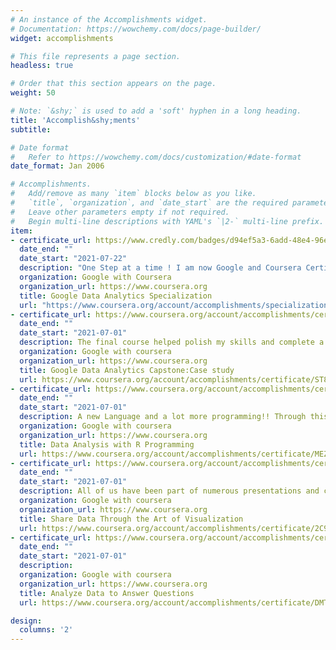 ```yaml
---
# An instance of the Accomplishments widget.
# Documentation: https://wowchemy.com/docs/page-builder/
widget: accomplishments

# This file represents a page section.
headless: true

# Order that this section appears on the page.
weight: 50

# Note: `&shy;` is used to add a 'soft' hyphen in a long heading.
title: 'Accomplish&shy;ments'
subtitle:

# Date format
#   Refer to https://wowchemy.com/docs/customization/#date-format
date_format: Jan 2006

# Accomplishments.
#   Add/remove as many `item` blocks below as you like.
#   `title`, `organization`, and `date_start` are the required parameters.
#   Leave other parameters empty if not required.
#   Begin multi-line descriptions with YAML's `|2-` multi-line prefix.
item:
- certificate_url: https://www.credly.com/badges/d94ef5a3-6add-48e4-96e1-555a4bc5ed39?source=linked_in_profile
  date_end: ""
  date_start: "2021-07-22"
  description: "One Step at a time ! I am now Google and Coursera Certified in Data Analytics for entry-level positions . Thanks to Grow with Google for this Amazing Opportunity to improve and grow our skillset!! "
  organization: Google with Coursera
  organization_url: https://www.coursera.org
  title: Google Data Analytics Specialization
  url: "https://www.coursera.org/account/accomplishments/specialization/certificate/LFZUZA9LLJAJ"
- certificate_url: https://www.coursera.org/account/accomplishments/certificate/ST8PJWCD58YU
  date_end: ""
  date_start: "2021-07-01"
  description: The final course helped polish my skills and complete a Case Study where I applied all the skills I gained throughout the past set of courses.
  organization: Google with coursera
  organization_url: https://www.coursera.org
  title: Google Data Analytics Capstone:Case study
  url: https://www.coursera.org/account/accomplishments/certificate/ST8PJWCD58YU
- certificate_url: https://www.coursera.org/account/accomplishments/certificate/MEZ4XZYDA23F
  date_end: ""
  date_start: "2021-07-01"
  description: A new Language and a lot more programming!! Through this course I was able to understand the various data structures available within R , be part of several hands-on activities on RStudio and work with R Packages ( core tidyverse packages, here, skimr, Janitor), R functions, .rmd files, Import CRAN packages, Clean and Visualize data frames and tibbles using R, format, document and report using R markdown. This was only the first step and there is a long way to go coding in R!
  organization: Google with coursera
  organization_url: https://www.coursera.org
  title: Data Analysis with R Programming
  url: https://www.coursera.org/account/accomplishments/certificate/MEZ4XZYDA23F
- certificate_url: https://www.coursera.org/account/accomplishments/certificate/2C9Q5XP75SWA
  date_end: ""
  date_start: "2021-07-01"
  description: All of us have been part of numerous presentations and can many of them have had a clear impact on us while others have taken a while to make sense. This particular course describes data visualization and its presentation is an intersection between analysis and an art ; it indeed is!! The course helps emphasize the importance of presenting a visual well to make it impactful and understand all the efforts that goes behind it . We studied about different frameworks of data visualization, Design Principles, Possible graphs/charts and need for static or dynamic visuals one could use in different scenarios, the difference between correlation and causation ,Design Thinking, hands-on activities working with spreadsheets and Tableau, created dashboards, created and analyzed slide decks , worked on best practices required for effective presentation and how to prepare ourselves for QA's and handling objections, if any, at the end of our presentation.
  organization: Google with coursera
  organization_url: https://www.coursera.org
  title: Share Data Through the Art of Visualization
  url: https://www.coursera.org/account/accomplishments/certificate/2C9Q5XP75SWA
- certificate_url: https://www.coursera.org/account/accomplishments/certificate/DMTPWXR97PGL
  date_end: ""
  date_start: "2021-07-01"
  description:  
  organization: Google with coursera
  organization_url: https://www.coursera.org
  title: Analyze Data to Answer Questions
  url: https://www.coursera.org/account/accomplishments/certificate/DMTPWXR97PGL

design:
  columns: '2' 
---
```

